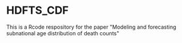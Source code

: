 # HDFTS_CDF
This is a Rcode respository for the paper "Modeling and forecasting subnational age distribution of death counts"
